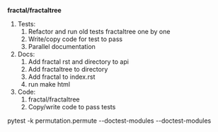 **fractal/fractaltree**
1. Tests:
   1. Refactor and run old tests fractaltree one by one
   2. Write/copy code for test to pass
   3. Parallel documentation 
2. Docs:
   1. Add fractal rst and directory to api
   2. Add fractaltree to directory
   3. Add fractal to index.rst
   4. run make html
3. Code:
   1. fractal/fractaltree
   2. Copy/write code to pass tests


pytest -k permutation.permute --doctest-modules --doctest-modules
